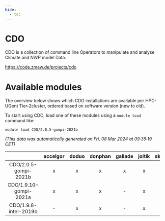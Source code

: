 ```yaml
---
hide:
  - toc
---
```


CDO
===


CDO is a collection of command line Operators to manipulate and analyse Climate and NWP model Data.

https://code.zmaw.de/projects/cdo
# Available modules


The overview below shows which CDO installations are available per HPC-UGent Tier-2cluster, ordered based on software version (new to old).

To start using CDO, load one of these modules using a `module load` command like:

```shell
module load CDO/2.0.5-gompi-2021b
```

*(This data was automatically generated on Fri, 08 Mar 2024 at 09:35:19 CET)*  

| |accelgor|doduo|donphan|gallade|joltik|skitty|
| :---: | :---: | :---: | :---: | :---: | :---: | :---: |
|CDO/2.0.5-gompi-2021b|x|x|x|x|x|x|
|CDO/1.9.10-gompi-2021a|x|x|x|-|x|x|
|CDO/1.9.8-intel-2019b|-|x|x|-|x|x|
